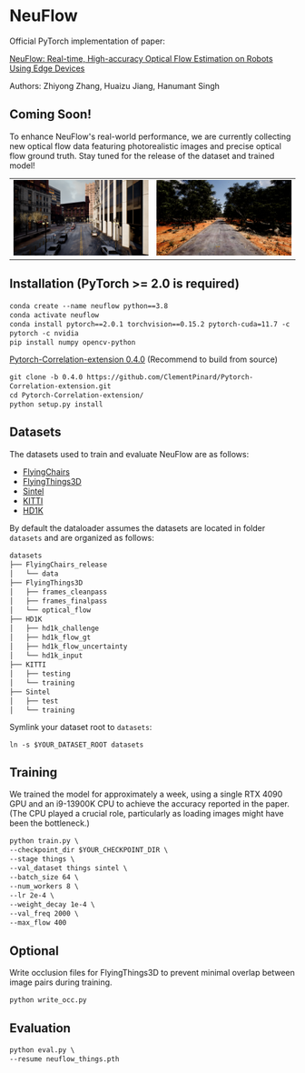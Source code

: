 # NeuFlow

Official PyTorch implementation of paper:

[NeuFlow: Real-time, High-accuracy Optical Flow Estimation on Robots Using Edge Devices](NeuFlow.pdf)

Authors: Zhiyong Zhang, Huaizu Jiang, Hanumant Singh

## Coming Soon!

To enhance NeuFlow's real-world performance, we are currently collecting new optical flow data featuring photorealistic images and precise optical flow ground truth. Stay tuned for the release of the dataset and trained model!


<table align="center">
  <tr>
    <td> 
      <img src="dataset_preview/dataset_1.png" width="600" >
    </td>
    <td> 
      <img src="dataset_preview/dataset_2.png" width="600" >
    </td>
  </tr>
</table>

## Installation (PyTorch >= 2.0 is required)

```
conda create --name neuflow python==3.8
conda activate neuflow
conda install pytorch==2.0.1 torchvision==0.15.2 pytorch-cuda=11.7 -c pytorch -c nvidia
pip install numpy opencv-python
```

[Pytorch-Correlation-extension 0.4.0](https://github.com/ClementPinard/Pytorch-Correlation-extension/tree/0.4.0) (Recommend to build from source)

```
git clone -b 0.4.0 https://github.com/ClementPinard/Pytorch-Correlation-extension.git
cd Pytorch-Correlation-extension/
python setup.py install
```

## Datasets

The datasets used to train and evaluate NeuFlow are as follows:

* [FlyingChairs](https://lmb.informatik.uni-freiburg.de/resources/datasets/FlyingChairs.en.html#flyingchairs)
* [FlyingThings3D](https://lmb.informatik.uni-freiburg.de/resources/datasets/SceneFlowDatasets.en.html)
* [Sintel](http://sintel.is.tue.mpg.de/)
* [KITTI](http://www.cvlibs.net/datasets/kitti/eval_scene_flow.php?benchmark=flow)
* [HD1K](http://hci-benchmark.iwr.uni-heidelberg.de/) 

By default the dataloader assumes the datasets are located in folder `datasets` and are organized as follows:

```
datasets
├── FlyingChairs_release
│   └── data
├── FlyingThings3D
│   ├── frames_cleanpass
│   ├── frames_finalpass
│   └── optical_flow
├── HD1K
│   ├── hd1k_challenge
│   ├── hd1k_flow_gt
│   ├── hd1k_flow_uncertainty
│   └── hd1k_input
├── KITTI
│   ├── testing
│   └── training
├── Sintel
│   ├── test
│   └── training
```

Symlink your dataset root to `datasets`:

```shell
ln -s $YOUR_DATASET_ROOT datasets
```

## Training

We trained the model for approximately a week, using a single RTX 4090 GPU and an i9-13900K CPU to achieve the accuracy reported in the paper. (The CPU played a crucial role, particularly as loading images might have been the bottleneck.)

```
python train.py \
--checkpoint_dir $YOUR_CHECKPOINT_DIR \
--stage things \
--val_dataset things sintel \
--batch_size 64 \
--num_workers 8 \
--lr 2e-4 \
--weight_decay 1e-4 \
--val_freq 2000 \
--max_flow 400
```

## Optional

Write occlusion files for FlyingThings3D to prevent minimal overlap between image pairs during training.
```
python write_occ.py
```

## Evaluation

```
python eval.py \
--resume neuflow_things.pth
```
